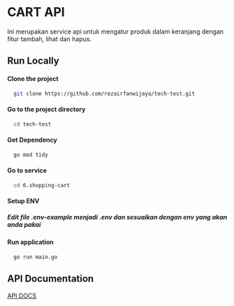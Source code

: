 # CART API

Ini merupakan service api untuk mengatur produk dalam keranjang dengan fitur tambah, lihat dan hapus.


## Run Locally


#### Clone the project

```bash
  git clone https://github.com/rezairfanwijaya/tech-test.git
```

#### Go to the project directory

```bash
  cd tech-test
```

#### Get Dependency
```bash
  go mod tidy
```

#### Go to service
```bash
  cd 6.shopping-cart
```

#### Setup ENV
##### Edit file .env-example menjadi .env dan sesuaikan dengan env yang akan anda pakai

#### Run application
```bash
  go run main.go
```

## API Documentation
[API DOCS](https://documenter.getpostman.com/view/11940636/2s8ZDSd5x1)

